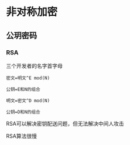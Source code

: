 # 非对称加密

## 公玥密码

### RSA

三个开发者的名字首字母
```
密文=明文^E mod(N)

公钥=E和N的组合

明文=密文^D mod(N)

公钥=D和N的组合
```

RSA可以解决密钥配送问题，但无法解决中间人攻击

RSA算法很慢